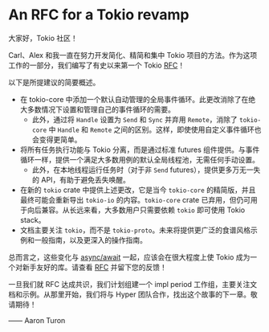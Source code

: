 # An RFC for a Tokio revamp

大家好，Tokio 社区！

Carl、Alex 和我一直在努力开发简化、精简和集中 Tokio 项目的方法。作为这项工作的一部分，我们编写了有史以来第一个 Tokio [RFC](https://github.com/carllerche/tokio-rfcs/pull/2)！

以下是所提建议的简要概述。

- 在 tokio-core 中添加一个默认自动管理的全局事件循环。此更改消除了在绝大多数情况下设置和管理自己的事件循环的需要。
  - 此外，通过将 `Handle` 设置为 `Send` 和 `Sync` 并弃用 `Remote`，消除了 `tokio-core` 中 `Handle` 和 `Remote` 之间的区别。这样，即使使用自定义事件循环也会变得更简单。
- 将所有任务执行功能与 Tokio 分离，而是通过标准 futures 组件提供。与事件循环一样，提供一个满足大多数用例的默认全局线程池，无需任何手动设置。
  - 此外，在本地线程运行任务时（对于非 `Send` futures），提供更多万无一失的 API，有助于避免丢失唤醒。
- 在新的 `tokio` crate 中提供上述更改，它是当今 `tokio-core` 的精简版，并且最终可能会重新导出 `tokio-io` 的内容。`tokio-core` crate 已弃用，但仍可用于向后兼容。从长远来看，大多数用户只需要依赖 `tokio` 即可使用 Tokio stack。
- 文档主要关注 `tokio`，而不是 `tokio-proto`。未来将提供更广泛的食谱风格示例和一般指南，以及更深入的操作指南。

总而言之，这些变化与 [async/await](https://internals.rust-lang.org/t/help-test-async-await-generators-coroutines/5835) 一起，应该会在很大程度上使 Tokio 成为一个对新手友好的库。请查看 [RFC](https://github.com/carllerche/tokio-rfcs/pull/2) 并留下您的反馈！

一旦我们就 RFC 达成共识，我们计划组建一个 impl period 工作组，主要关注文档和示例。从那里开始，我们将与 Hyper 团队合作，找出这个故事的下一章。敬请期待！

—— Aaron Turon
